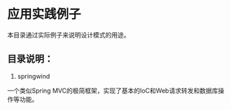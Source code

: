 # 应用实践例子

本目录通过实际例子来说明设计模式的用途。
   
## 目录说明：
1. springwind

  一个类似Spring MVC的极简框架，实现了基本的IoC和Web请求转发和数据库操作等功能。

